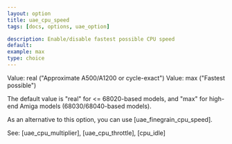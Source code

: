 ```yaml
---
layout: option
title: uae_cpu_speed
tags: [docs, options, uae_option]

description: Enable/disable fastest possible CPU speed
default:
example: max
type: choice
---
```


Value: real ("Approximate A500/A1200 or cycle-exact")
Value: max ("Fastest possible")

The default value is "real" for <= 68020-based models, and "max" for
high-end Amiga models (68030/68040-based models).

As an alternative to this option, you can use [uae_finegrain_cpu_speed].

See: [uae_cpu_multiplier], [uae_cpu_throttle], [cpu_idle]
